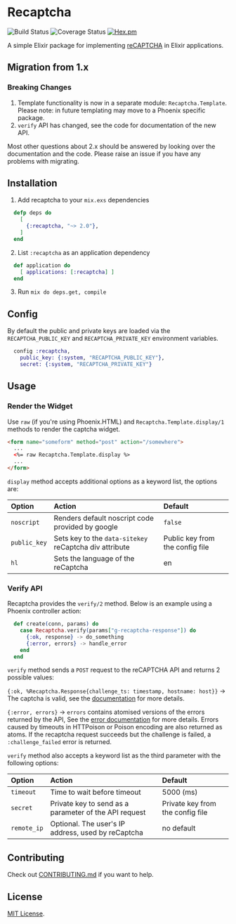 # Recaptcha

![Build Status](https://travis-ci.org/samueljseay/recaptcha.svg?branch=master) ![Coverage Status](https://coveralls.io/repos/github/samueljseay/recaptcha/badge.svg?branch=master) [![Hex.pm](https://img.shields.io/badge/Hex-v2.1.1-green.svg)](https://hexdocs.pm/recaptcha)

A simple Elixir package for implementing [reCAPTCHA] in Elixir applications.

[reCAPTCHA]: http://www.google.com/recaptcha

## Migration from 1.x

### Breaking Changes

1. Template functionality is now in a separate module: `Recaptcha.Template`. Please note: in future templating may move to a Phoenix specific package.
2. `verify` API has changed, see the code for documentation of the new API.

Most other questions about 2.x should be answered by looking over the documentation and the code. Please raise an issue
if you have any problems with migrating.

## Installation

1. Add recaptcha to your `mix.exs` dependencies

```elixir
  defp deps do
    [
      {:recaptcha, "~> 2.0"},
    ]
  end
```

2. List `:recaptcha` as an application dependency

```elixir
  def application do
    [ applications: [:recaptcha] ]
  end
```

3. Run `mix do deps.get, compile`

## Config

By default the public and private keys are loaded via the `RECAPTCHA_PUBLIC_KEY` and `RECAPTCHA_PRIVATE_KEY` environment variables.

```elixir
  config :recaptcha,
    public_key: {:system, "RECAPTCHA_PUBLIC_KEY"},
    secret: {:system, "RECAPTCHA_PRIVATE_KEY"}
```

## Usage

### Render the Widget

Use `raw` (if you're using Phoenix.HTML) and `Recaptcha.Template.display/1` methods to render the captcha widget.

```html
<form name="someform" method="post" action="/somewhere">
  ...
  <%= raw Recaptcha.Template.display %>
  ...
</form>
```

`display` method accepts additional options as a keyword list, the options are:

Option                  | Action                                                 | Default
:---------------------- | :----------------------------------------------------- | :------------------------
`noscript`              | Renders default noscript code provided by google       | `false`
`public_key`            | Sets key to the `data-sitekey` reCaptcha div attribute | Public key from the config file
`hl`                    | Sets the language of the reCaptcha                     | en


### Verify API

Recaptcha provides the `verify/2` method. Below is an example using a Phoenix controller action:

```elixir
  def create(conn, params) do
    case Recaptcha.verify(params["g-recaptcha-response"]) do
      {:ok, response} -> do_something
      {:error, errors} -> handle_error
    end
  end
```

`verify` method sends a `POST` request to the reCAPTCHA API and returns 2 possible values:

`{:ok, %Recaptcha.Response{challenge_ts: timestamp, hostname: host}}` -> The captcha is valid, see the [documentation](https://developers.google.com/recaptcha/docs/verify#api-response) for more details.

`{:error, errors}` -> `errors` contains atomised versions of the errors returned by the API, See the [error documentation](https://developers.google.com/recaptcha/docs/verify#error-code-reference) for more details. Errors caused by timeouts in HTTPoison or Poison encoding are also returned as atoms. If the recaptcha request succeeds but the challenge is failed, a `:challenge_failed` error is returned.

`verify` method also accepts a keyword list as the third parameter with the following options:

Option                  | Action                                                 | Default
:---------------------- | :----------------------------------------------------- | :------------------------
`timeout`               | Time to wait before timeout                            | 5000 (ms)
`secret`                | Private key to send as a parameter of the API request  | Private key from the config file
`remote_ip`             | Optional. The user's IP address, used by reCaptcha     | no default

## Contributing

Check out [CONTRIBUTING.md](/CONTRIBUTING.md) if you want to help.

## License

[MIT License](http://www.opensource.org/licenses/MIT).
